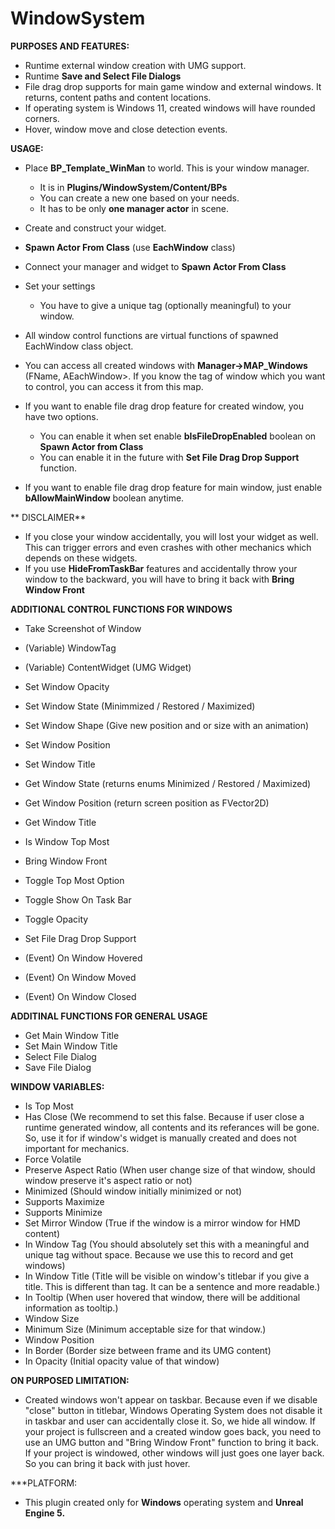 # WindowSystem

**PURPOSES AND FEATURES:**
- Runtime external window creation with UMG support.
- Runtime **Save and Select File Dialogs**
- File drag drop supports for main game window and external windows. It returns, content paths and content locations.
- If operating system is Windows 11, created windows will have rounded corners.
- Hover, window move and close detection events.

**USAGE:**
- Place **BP_Template_WinMan** to world. This is your window manager.
	- It is in **Plugins/WindowSystem/Content/BPs**
	- You can create a new one based on your needs.
	- It has to be only **one manager actor** in scene.

- Create and construct your widget.

- **Spawn Actor From Class** (use **EachWindow** class)

- Connect your manager and widget to **Spawn Actor From Class**

- Set your settings
	- You have to give a unique tag (optionally meaningful) to your window.

- All window control functions are virtual functions of spawned EachWindow class object.

- You can access all created windows with **Manager->MAP_Windows** (FName, AEachWindow>. If you know the tag of window which you want to control, you can access it from this map.

- If you want to enable file drag drop feature for created window, you have two options.
	- You can enable it when set enable **bIsFileDropEnabled** boolean on **Spawn Actor from Class**
	- You can enable it in the future with **Set File Drag Drop Support** function.
	
- If you want to enable file drag drop feature for main window, just enable **bAllowMainWindow** boolean anytime.

** DISCLAIMER**
- If you close your window accidentally, you will lost your widget as well. This can trigger errors and even crashes with other mechanics which depends on these widgets.
- If you use **HideFromTaskBar** features and accidentally throw your window to the backward, you will have to bring it back with **Bring Window Front**

**ADDITIONAL CONTROL FUNCTIONS FOR WINDOWS**
- Take Screenshot of Window

- (Variable) WindowTag
- (Variable) ContentWidget (UMG Widget)

- Set Window Opacity
- Set Window State (Minimmized / Restored / Maximized)
- Set Window Shape (Give new position and or size with an animation)
- Set Window Position
- Set Window Title

- Get Window State (returns enums Minimized / Restored / Maximized)
- Get Window Position (return screen position as FVector2D)
- Get Window Title

- Is Window Top Most
- Bring Window Front

- Toggle Top Most Option
- Toggle Show On Task Bar
- Toggle Opacity

- Set File Drag Drop Support

- (Event) On Window Hovered
- (Event) On Window Moved
- (Event) On Window Closed

**ADDITINAL FUNCTIONS FOR GENERAL USAGE**
- Get Main Window Title	
- Set Main Window Title
- Select File Dialog
- Save File Dialog

**WINDOW VARIABLES:**
- Is Top Most
- Has Close (We recommend to set this false. Because if user close a runtime generated window, all contents and its referances will be gone. So, use it for if window's widget is manually created and does not important for mechanics.
- Force Volatile
- Preserve Aspect Ratio (When user change size of that window, should window preserve it's aspect ratio or not)
- Minimized (Should window initially minimized or not)
- Supports Maximize
- Supports Minimize
- Set Mirror Window (True if the window is a mirror window for HMD content)
- In Window Tag (You should absolutely set this with a meaningful and unique tag without space. Because we use this to record and get windows)
- In Window Title (Title will be visible on window's titlebar if you give a title. This is different than tag. It can be a sentence and more readable.)
- In Tooltip (When user hovered that window, there will be additional information as tooltip.)
- Window Size
- Minimum Size (Minimum acceptable size for that window.)
- Window Position
- In Border (Border size between frame and its UMG content)
- In Opacity (Initial opacity value of that window)

**ON PURPOSED LIMITATION:**
- Created windows won't appear on taskbar. Because even if we disable "close" button in titlebar, Windows Operating System does not disable it in taskbar and user can accidentally close it. So, we hide all window. If your project is fullscreen and a created window goes back, you need to use an UMG button and "Bring Window Front" function to bring it back. If your project is windowed, other windows will just goes one layer back. So you can bring it back with just hover.

***PLATFORM:
- This plugin created only for **Windows** operating system and **Unreal Engine 5.**